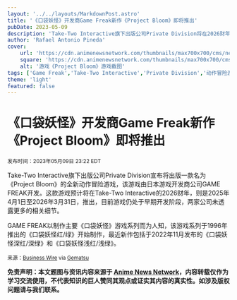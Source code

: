 ```yaml
---
layout: '../../layouts/MarkdownPost.astro'
title: '《口袋妖怪》开发商Game Freak新作《Project Bloom》即将推出'
pubDate: 2023-05-09
description: 'Take-Two Interactive旗下出版公司Private Division将在2026财年内发布日本游戏开发商GAME FREAK的最新动作冒险游戏《Project Bloom》。'
author: 'Rafael Antonio Pineda'
cover:
    url: 'https://cdn.animenewsnetwork.com/thumbnails/max700x700/cms/news.6/197934/01.jpg'
    square: 'https://cdn.animenewsnetwork.com/thumbnails/max700x700/cms/news.6/197934/01.jpg'
    alt: '游戏《Project Bloom》游戏截图'
tags: ['Game Freak','Take-Two Interactive','Private Division','动作冒险游戏']
theme: 'light'
featured: false
---
```


<div id="content-zone">
<div class="news">
<div class="text-zone easyread-width">
<div class="KonaBody">

# 《口袋妖怪》开发商Game Freak新作《Project Bloom》即将推出

<small>发布时间：<time datetime="2023-05-09T23:22:18-04:00">2023年05月09日 23:22 EDT</time></small> 

Take-Two Interactive旗下出版公司Private Division宣布将出版一款名为《Project Bloom》的全新动作冒险游戏，该游戏由日本游戏开发商公司GAME FREAK开发。这款游戏预计将在Take-Two Interactive的2026财年，则是2025年4月1日至2026年3月31日，推出，目前游戏仍处于早期开发阶段，两家公司未透露更多的相关细节。

GAME FREAK以制作主要《口袋妖怪》游戏系列而为人知，该游戏系列于1996年推出的《口袋妖怪红/绿》开始制作，最近新作包括于2022年11月发布的《口袋妖怪深红/深绿》和《口袋妖怪浅红/浅绿》。

<small>来源：<a href="https://www.businesswire.com/news/home/20230509005055/en/Private-Division-Announces-Publishing-Partnership-with-Game-Freak" target="_blank">Business Wire</a> via <a href="https://www.gematsu.com/2023/05/private-division-announces-publishing-partnership-with-game-freak-for-action-adventure-title-project-bloom" target="_blank">Gematsu</a></small>

</div>
</div>
</div>
</div>

**免责声明：本文题图与资讯内容来源于 [Anime News Network](http://www.animenewsnetwork.com)，内容转载仅作为学习交流使用，不代表知识的巨人赞同其观点或证实其内容的真实性。如涉及版权问题请与我们联系。**